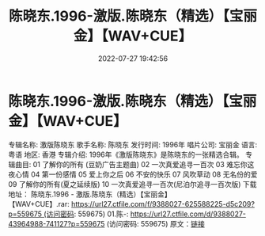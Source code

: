 ﻿---
title: 陈晓东.1996-激版.陈晓东（精选）【宝丽金】【WAV+CUE】
date: 2022-07-27 19:42:56
categories: WAV车载音乐、镜像
tags: 华语中文
---
# 陈晓东.1996-激版.陈晓东（精选）【宝丽金】【WAV+CUE】

专辑名称: 激版陈晓东
歌手名称: 陈晓东
发行时间: 1996年
唱片公司: 宝丽金
语言: 粤语
地区: 香港
专辑介绍:
1996年《激版陈晓东》是陈晓东的一张精选合辑。
专辑曲目:
01 了解你的所有 (豆奶广告主题曲)
02 一次真爱追寻一百次
03 难忘你这夜心情
04 第一份感情
05 爱上你之后
06 不安的快乐
07 风吹草动
08 无名份的爱
09 了解你的所有(夏之延续版)
10
一次真爱追寻一百次(尼泊尔追寻一百次版)
下载地址：
陈晓东.1996 -
激版.陈晓东（精选）【宝丽金】【WAV+CUE】.rar: https://url27.ctfile.com/f/9388027-625588225-d5c209?p=559675 (访问密码:
559675)
01.陈-: https://url27.ctfile.com/d/9388027-43964988-741127?p=559675
(访问密码: 559675)
原文：[链接](https://blog.sina.com.cn/s/blog_1647c7e7601030yl6.html)